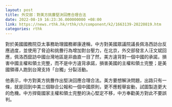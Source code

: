 ```yaml
---
layout: post
title: 外交部：對美方挑釁堅決回應合理合法
date: 2022-08-19 16:23:36.000000000 +08:00
link: https://news.rthk.hk/rthk/ch/component/k2/1663139-20220819.htm
categories: rthk
---
```


對於美國國務院亞太事務助理國務卿康達稱，中方對美國眾議院議長佩洛西訪台反應過度，並使用了脅迫和挑釁行為增加對台壓力，在北京，外交部發言人汪文斌回應，佩洛西竄訪中國台灣地區是非曲直一目了然，美方違背對一個中國的承諾，損害中國主權和領土完整，而不是中方違背承諾，損害美國的主權和領土完整；是美國領導人跑到台灣支持「台獨」分裂活動。

他表示，中方對美方挑釁作出堅決回應合理合法。美方要想解決問題，出路只有一條，就是回到中美三個聯合公報和一個中國原則，更不應輕舉妄動，試圖製造更大的危機。中方捍衛國家主權和領土完整的決心堅定不移，中方奉勸美方對此不要誤判。
